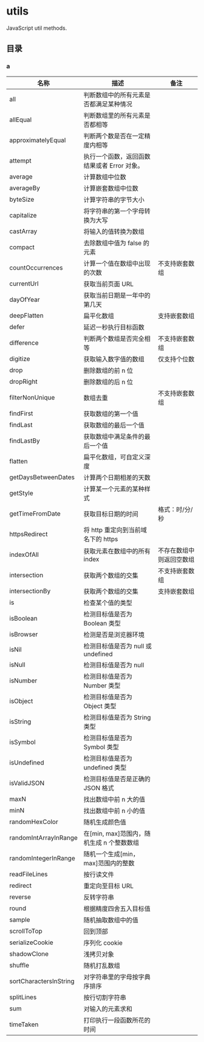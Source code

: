 # utils

JavaScript util methods.

## 目录

### a

| 名称                   | 描述                                        | 备注                     |
| ---------------------- | ------------------------------------------- | ------------------------ |
| all                    | 判断数组中的所有元素是否都满足某种情况      |                          |
| allEqual               | 判断数组里的所有元素是否都相等              |                          |
| approximatelyEqual     | 判断两个数是否在一定精度内相等              |                          |
| attempt                | 执行一个函数，返回函数结果或者 Error 对象。 |                          |
| average                | 计算数组中位数                              |                          |
| averageBy              | 计算嵌套数组中位数                          |                          |
| byteSize               | 计算字符串的字节大小                        |                          |
| capitalize             | 将字符串的第一个字母转换为大写              |                          |
| castArray              | 将输入的值转换为数组                        |                          |
| compact                | 去除数组中值为 false 的元素                 |                          |
| countOccurrences       | 计算一个值在数组中出现的次数                | 不支持嵌套数组           |
| currentUrl             | 获取当前页面 URL                            |                          |
| dayOfYear              | 获取当前日期是一年中的第几天                |                          |
| deepFlatten            | 扁平化数组                                  | 支持嵌套数组             |
| defer                  | 延迟一秒执行目标函数                        |                          |
| difference             | 判断两个数组是否完全相等                    | 不支持嵌套数组           |
| digitize               | 获取输入数字值的数组                        | 仅支持个位数             |
| drop                   | 删除数组的前 n 位                           |                          |
| dropRight              | 删除数组的后 n 位                           |                          |
| filterNonUnique        | 数组去重                                    | 不支持嵌套数组           |
| findFirst              | 获取数组的第一个值                          |                          |
| findLast               | 获取数组的最后一个值                        |                          |
| findLastBy             | 获取数组中满足条件的最后一个值              |                          |
| flatten                | 扁平化数组，可自定义深度                    |                          |
| getDaysBetweenDates    | 计算两个日期相差的天数                      |                          |
| getStyle               | 计算某一个元素的某种样式                    |                          |
| getTimeFromDate        | 获取目标日期的时间                          | 格式：时/分/秒           |
| httpsRedirect          | 将 http 重定向到当前域名下的 https          |                          |
| indexOfAll             | 获取元素在数组中的所有 index                | 不存在数组中则返回空数组 |
| intersection           | 获取两个数组的交集                          | 不支持嵌套数组           |
| intersectionBy         | 获取两个数组的交集                          | 支持嵌套数组             |
| is                     | 检查某个值的类型                            |                          |
| isBoolean              | 检测目标值是否为 Boolean 类型               |                          |
| isBrowser              | 检测是否是浏览器环境                        |                          |
| isNil                  | 检测目标值是否为 null 或 undefined          |                          |
| isNull                 | 检测目标值是否为 null                       |                          |
| isNumber               | 检测目标值是否为 Number 类型                |                          |
| isObject               | 检测目标值是否为 Object 类型                |                          |
| isString               | 检测目标值是否为 String 类型                |                          |
| isSymbol               | 检测目标值是否为 Symbol 类型                |                          |
| isUndefined            | 检测目标值是否为 undefined 类型             |                          |
| isValidJSON            | 检测目标值是否是正确的 JSON 格式            |                          |
| maxN                   | 找出数组中前 n 大的值                       |                          |
| minN                   | 找出数组中前 n 小的值                       |                          |
| randomHexColor         | 随机生成颜色值                              |                          |
| randomIntArrayInRange  | 在[min, max]范围内，随机生成 n 个整数数组   |                          |
| randomIntegerInRange   | 随机一个生成[min， max]范围内的整数         |                          |
| readFileLines          | 按行读文件                                  |                          |
| redirect               | 重定向至目标 URL                            |                          |
| reverse                | 反转字符串                                  |                          |
| round                  | 根据精度四舍五入目标值                      |                          |
| sample                 | 随机抽取数组中的值                          |                          |
| scrollToTop            | 回到顶部                                    |                          |
| serializeCookie        | 序列化 cookie                               |                          |
| shadowClone            | 浅拷贝对象                                  |                          |
| shuffle                | 随机打乱数组                                |                          |
| sortCharactersInString | 对字符串里的字母按字典序排序                |                          |
| splitLines             | 按行切割字符串                              |                          |
| sum                    | 对输入的元素求和                            |                          |
| timeTaken              | 打印执行一段函数所花的时间                  |                          |
